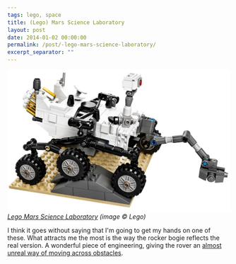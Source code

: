 ```yaml
---
tags: lego, space
title: (Lego) Mars Science Laboratory
layout: post
date: 2014-01-02 00:00:00
permalink: /post/-lego-mars-science-laboratory/
excerpt_separator: ""
---
```


![lego_curiosity.jpg](/static/media/2014/01/img-1388699869799-raw.jpg)  
_[Lego Mars Science Laboratory](http://shop.lego.com/en-GB/NASA-Mars-Science-Laboratory-Curiosity-Rover-21104) (image © Lego)_

I think it goes without saying that I'm going to get my hands on one of these. What attracts me the most is the way the rocker bogie reflects the real version. A wonderful piece of engineering, giving the rover an [almost unreal way of moving across obstacles](http://www.youtube.com/watch?v=fYkCRTb2SBU).